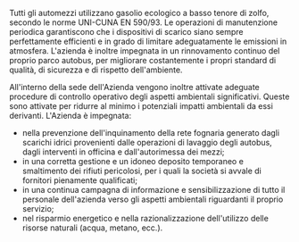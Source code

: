 Tutti gli automezzi utilizzano gasolio ecologico a basso tenore di zolfo, secondo le norme UNI-CUNA EN 590/93. Le operazioni di manutenzione periodica garantiscono che i dispositivi di scarico siano sempre perfettamente efficienti e in grado di limitare adeguatamente le emissioni in atmosfera. L'azienda è inoltre impegnata in un rinnovamento continuo del proprio parco autobus, per migliorare costantemente i propri standard di qualità, di sicurezza e di rispetto dell'ambiente.

All'interno della sede dell'Azienda vengono inoltre attivate adeguate procedure di controllo operativo degli aspetti ambientali significativi. Queste sono attivate per ridurre al minimo i potenziali impatti ambientali da essi derivanti. L'Azienda è impegnata:
- nella prevenzione dell'inquinamento della rete fognaria generato dagli scarichi idrici provenienti dalle operazioni di lavaggio degli autobus, dagli interventi in officina e dall'autorimessa dei mezzi;
- in una corretta gestione e un idoneo deposito temporaneo e smaltimento dei rifiuti pericolosi, per i quali la società si avvale di fornitori pienamente qualificati;
- in una continua campagna di informazione e sensibilizzazione di tutto il personale dell'azienda verso gli aspetti ambientali riguardanti il proprio servizio;
- nel risparmio energetico e nella razionalizzazione dell'utilizzo delle risorse naturali (acqua, metano, ecc.).